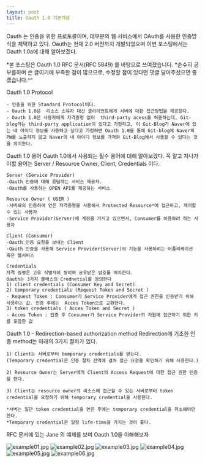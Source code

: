 ```yaml
---
layout: post
title: Oauth 1.0 기본개념
---
```


Oauth 는 인증을 위한 프로토콜이며, 대부분의 웹 서비스에서 OAuth를 사용한 인증방식을 채택하고 있다.
Oauth는 현재 2.0 버전까지 개발되었으며 이번 포스팅에서는 Oauth 1.0a에 대해 알아보겠다.

*본 포스팅은 Oauth 1.0 RFC 문서(RFC 5849) 를 바탕으로 쓰여졌습니다.
*순수히 공부를하며 쓴 글이기에 부족한 점이 많으므로, 수정할 점이 있다면 댓글 달아주셨으면 좋겠습니다.^^


Oauth 1.0 Protocol

    - 인증을 위한 Standard Protocol이다.
    - Oauth 1.0은  리소스 소유자 대신 클라이언트에게 서버에 대한 접근방법을 제공한다.
    - Oauth 1.0은 사용자에게 자격증명 없이  third-party acess를 허용하는데, Git-blog라는 third-party application이 있다고 가정하고, 이 Git-Blog가 Naver에 있는 내 아이디 정보를 사용하고 싶다고 가정하면 Oauth 1.0을 통해 Git-blog에 Naver의 PW를 노출하지 않고 Naver의 내 아이디 정보를 가져와 Git-Blog에서 사용할 수 있다는 것을 의미한다.

Oauth 1.0 용어
Oauth 1.0에서 사용되는 필수 용어에 대해 알아보겠다.
꼭 알고 지나가야할 용어는 Server / Resource Owner, Client, Credentials 이다.



    Server (Service Provider)
    -Oauth 인증에 대해 응답하는 서비스 제공자.
    -Oauth를 사용하는 OPEN API를 제공하는 서비스

    Resource Owner ( USER )
    -서버와의 인증하여 얻은 자격증명을 사용해서 Protected Resource*에 접근하고, 제어할 수 있는 사용자
    -Service Provider(Server)에 계정을 가지고 있으면서, Consumer를 이용하려 하는 사용자

    Client (Consumer)
    -Oauth 인증 요청을 보내는 Client
    -Oauth 인증을 사용해 Service Provider(Server)의 기능을 사용하려는 어플리케이션 혹은 웹서비스

    Credentials
    자격 증명은 고유 식별자의 쌍이며 공유받은 암호를 매치한다.
    Oauth는 3가지 클래스의 Crednetial를 정의한다
    1) client credentials (Consumer Key and Secret)
    2) temporary credentials (Request Token and Secret )
    - Request Token : Consumer가 Service Provider에게 접근 권한을 인증받기 위해 사용하는 값. 인증 후에는  Acces Token으로 교환한다.
    3) token credentials ( Acces Token and Secret )
    - Acces Token : 인증 후 Consumer가 Service Provider의 자원에 접근하기 위한 키를 포함한 값



Oauth 1.0 - Redirection-based authorization method
Redirection에 기초한 인증 method는 아래의 3가지 절차가 있다.

    1) Client는 서버로부터 temporary credentials를 얻는다.
    (Temporary credential은 인증 절차 전역에 걸쳐 접근 요청을 확인하기 위해 사용한다.)

    2) Resource Owner는 Server에게 Client의 Access Request에 대한 접근 권한 인증을 한다.

    3) Client는 resource owner의 리소스에 접근할 수 있는 서버로부터 token credential을 요청하기 위해 temporary credential을 사용한다.

    *서버는 일단 token credential을 얻은 후에는 temporary credential을 취소해야만 한다.
    *Temporary credential은 일정 life-time을 가지는 것이 좋다.


RFC 문서에 있는 Jane 의 예제를 보며 Oauth 1.0을 이해해보자

![example01.jpg](/assets/oauth_1.0/example01.jpg)
![example02.jpg](/assets/oauth_1.0/example02.jpg)
![example03.jpg](/assets/oauth_1.0/example03.jpg)
![example04.jpg](/assets/oauth_1.0/example04.jpg)
![example05.jpg](/assets/oauth_1.0/example05.jpg)
![example06.jpg](/assets/oauth_1.0/example06.jpg)

